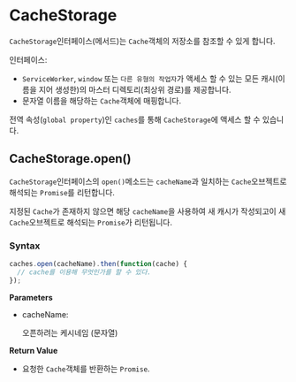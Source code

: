 # CacheStorage

`CacheStorage`인터페이스(메서드)는 `Cache`객체의 저장소를 참조할 수 있게 합니다.

인터페이스:
- `ServiceWorker`, `window` 또는 `다른 유형의 작업자`가 액세스 할 수 있는 모든 캐시(이름을 지어 생성한)의 마스터 디렉토리(최상위 경로)를 제공합니다.
- 문자열 이름을 해당하는 `Cache`객체에 매핑합니다.

전역 속성(`global property`)인 `caches`를 통해 `CacheStorage`에 액세스 할 수 있습니다.

## CacheStorage.open()

`CacheStorage`인터페이스의 `open()`메소드는 `cacheName`과 일치하는 `Cache`오브젝트로 해석되는 `Promise`를 리턴합니다.

지정된 `Cache`가 존재하지 않으면 해당 `cacheName`을 사용하여 새 캐시가 작성되고이 새 `Cache`오브젝트로 해석되는 `Promise`가 리턴됩니다.

### Syntax

```javascript
caches.open(cacheName).then(function(cache) {
  // cache를 이용해 무엇인가를 할 수 있다.
});
```

**Parameters**

- cacheName:

  오픈하려는 케시네임 (문자열)

**Return Value**

- 요청한 `Cache`객체를 반환하는 `Promise`.